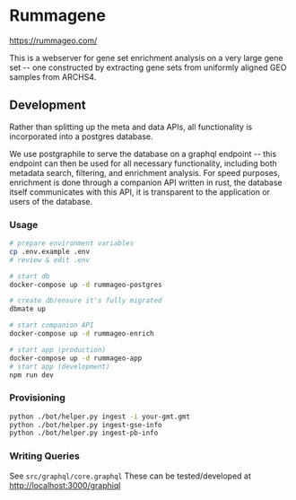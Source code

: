 # Rummagene

<https://rummageo.com/>

This is a webserver for gene set enrichment analysis on a very large gene set -- one constructed by extracting gene sets from uniformly aligned GEO samples from ARCHS4.

## Development
Rather than splitting up the meta and data APIs, all functionality is incorporated into a postgres database.

We use postgraphile to serve the database on a graphql endpoint -- this endpoint can then be used for all necessary functionality, including both metadata search, filtering, and enrichment analysis. For speed purposes, enrichment is done through a companion API written in rust, the database itself communicates with this API, it is transparent to the application or users of the database.

### Usage
```bash
# prepare environment variables
cp .env.example .env
# review & edit .env

# start db
docker-compose up -d rummageo-postgres

# create db/ensure it's fully migrated
dbmate up

# start companion API
docker-compose up -d rummageo-enrich

# start app (production)
docker-compose up -d rummageo-app
# start app (development)
npm run dev
```

### Provisioning
```bash
python ./bot/helper.py ingest -i your-gmt.gmt
python ./bot/helper.py ingest-gse-info
python ./bot/helper.py ingest-pb-info
```

### Writing Queries
See `src/graphql/core.graphql`
These can be tested/developed at <http://localhost:3000/graphiql>
